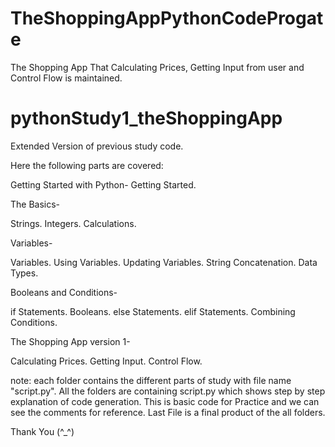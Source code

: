 # TheShoppingAppPythonCodeProgate
The Shopping App That Calculating Prices, Getting Input from user and Control Flow is maintained.

# pythonStudy1_theShoppingApp
Extended Version of previous study code.


Here the following parts are covered:


Getting Started with Python-
Getting Started.


The Basics-

Strings.
Integers.
Calculations.


Variables-

Variables.
Using Variables.
Updating Variables.
String Concatenation.
Data Types.


Booleans and Conditions-

if Statements.
Booleans.
else Statements.
elif Statements.
Combining Conditions.


The Shopping App version 1-

Calculating Prices.
Getting Input.
Control Flow.


note: each folder contains the different parts of study with file name "script.py".
All the folders are containing script.py which shows step by step explanation of code generation.
This is basic code for Practice and we can see the comments for reference.
Last File is a final product of the all folders.


Thank You
(^_^)
